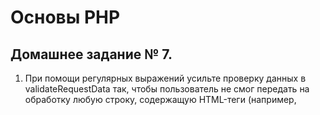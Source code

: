 # Основы PHP

## Домашнее задание № 7.

1. При помощи регулярных выражений усильте проверку данных в validateRequestData так, чтобы пользователь не смог передать на обработку любую строку, содержащую HTML-теги (например, <script>)

2. Доработайте шаблон аутентификации. В нем нужно добавить две вещи:

В приветствии нужно выводить имя залогинившегося пользователя.
Также надо выводить ссылку «Выйти из системы», которая будет уничтожать сессию пользователя.

3. Переработайте имеющийся функционал приложения на формы.

Создание, обновление и удаление пользователя теперь должно производиться через формы.
Если пользователь обновляется, в форму должны быть выведены текущие значения. Это может быть сделано ссылкой из списка пользователей (рядом с каждым из них будет своя ссылка “Обновить данные”).

4. *Создайте функцию “Запомнить меня” в форме логина.

В форме должен появиться checkbox “Запомнить меня”.
При нажатии на него в процессе логина пользователю выдаётся cookie, по которому происходит автоматическая авторизация, даже если сессия закончилась.
При логине нужно будет генерировать токен из random_bytes(), размещая его в cookies и БД, чтобы сравнивать их
При выходе из системы токен надо деактивировать.

5. Исправьте потолстевший Абстрактный контроллер.
